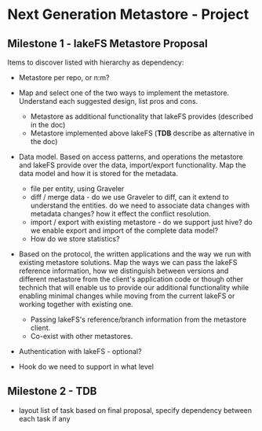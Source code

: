 # Next Generation Metastore - Project


## Milestone 1 - lakeFS Metastore Proposal

Items to discover listed with hierarchy as dependency:

- Metastore per repo, or n:m?
- Map and select one of the two ways to implement the metastore. Understand each suggested design, list pros and cons.
  - Metastore as additional functionality that lakeFS provides (described in the doc)
  - Metastore implemented above lakeFS (**TDB** describe as alternative in the doc)
- Data model. Based on access patterns, and operations the metastore and lakeFS provide over the data, import/export functionality. Map the data model and how it is stored for the metadata.
  - file per entity, using Graveler
  - diff / merge data - do we use Graveler to diff, can it extend to understand the entities. do we need to associate data changes with metadata changes? how it effect the conflict resolution.
  - import / export with existing metastore - do we support just hive? do we enable export and import of the complete data model?
  - How do we store statistics?
- Based on the protocol, the written applications and the way we run with existing metastore solutions. Map the ways we can pass the lakeFS reference information, how we distinguish between versions and different metastore from the client's application code or though other technich that will enable us to provide our additional functionality while enabling minimal changes while moving from the current lakeFS or working together with existing one.
  - Passing lakeFS's reference/branch information from the metastore client.
  - Co-exist with other metastores.

- Authentication with lakeFS - optional?
- Hook do we need to support in what level

## Milestone 2 - TDB

- layout list of task based on final proposal, specify dependency between each task  if any



